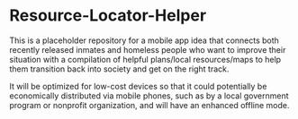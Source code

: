# Resource-Locator-Helper

This is a placeholder repository for a mobile app idea that connects both recently released inmates and homeless people who want to improve their situation with a compilation of helpful plans/local resources/maps to help them transition back into society and get on the right track.

It will be optimized for low-cost devices so that it could potentially be economically distributed via mobile phones, such as by a local government program or nonprofit organization, and will have an enhanced offline mode.
